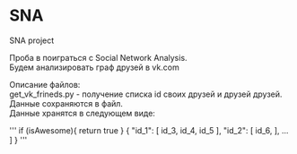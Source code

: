 # SNA
SNA project

Проба в поиграться с Social Network Analysis.  
Будем анализировать граф друзей в vk.com  

Описание файлов:  
get_vk_frineds.py - получение списка id своих друзей и друзей друзей. Данные сохраняются в файл.  
Данные хранятся в следующем виде:  

'''
if (isAwesome){
  return true
}
{
  "id_1": [
    id_3,
    id_4,
    id_5
  ],
  "id_2": [
    id_6,
  ],
  ...
  ]
}
'''
